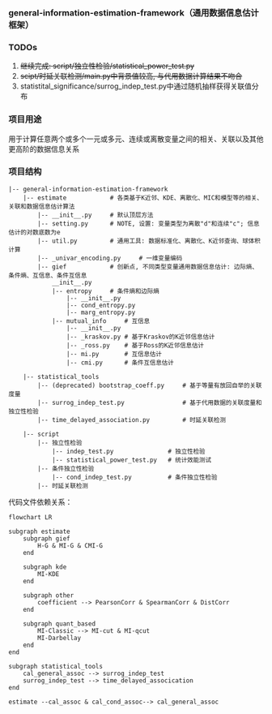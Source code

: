 ### general-information-estimation-framework（通用数据信息估计框架）

### TODOs

1. ~~继续完成: script/独立性检验/statistical_power_test.py~~
2. ~~scipt/时延关联检测/main.py中背景值较高, 与代用数据计算结果不吻合~~
3. statistital_significance/surrog_indep_test.py中通过随机抽样获得关联值分布

### 项目用途

用于计算任意两个或多个一元或多元、连续或离散变量之间的相关、关联以及其他更高阶的数据信息关系

### 项目结构

```
|-- general-information-estimation-framework
    |-- estimate            # 各类基于K近邻、KDE、离散化、MIC和模型等的相关、关联和数据信息估计算法
        |-- __init__.py     # 默认顶层方法
        |-- setting.py      # NOTE, 设置: 变量类型为离散"d"和连续"c"; 信息估计的对数底数为e
        |-- util.py         # 通用工具: 数据标准化、离散化、K近邻查询、球体积计算
        |-- _univar_encoding.py     # 一维变量编码
        |-- gief            # 创新点, 不同类型变量通用数据信息估计: 边际熵、条件熵、互信息、条件互信息
            __init__.py
            |-- entropy     # 条件熵和边际熵
                |-- __init__.py
                |-- cond_entropy.py
                |-- marg_entropy.py
            |-- mutual_info     # 互信息
                |-- __init__.py
                |-- _kraskov.py # 基于Kraskov的K近邻信息估计
                |-- _ross.py    # 基于Ross的K近邻信息估计
                |-- mi.py       # 互信息估计
                |-- cmi.py      # 条件互信息估计

    |-- statistical_tools
        |-- (deprecated) bootstrap_coeff.py     # 基于等量有放回自举的关联度量
        |-- surrog_indep_test.py                # 基于代用数据的关联度量和独立性检验
        |-- time_delayed_association.py         # 时延关联检测

    |-- script
        |-- 独立性检验
            |-- indep_test.py               # 独立性检验
            |-- statistical_power_test.py   # 统计效能测试
        |-- 条件独立性检验
            |-- cond_indep_test.py          # 条件独立性检验
        |-- 时延关联检测

```

代码文件依赖关系：

```mermaid
flowchart LR

subgraph estimate
    subgraph gief
        H-G & MI-G & CMI-G
    end

    subgraph kde
        MI-KDE
    end

    subgraph other
        coefficient --> PearsonCorr & SpearmanCorr & DistCorr
    end

    subgraph quant_based
        MI-Classic --> MI-cut & MI-qcut
        MI-Darbellay
    end
end

subgraph statistical_tools
    cal_general_assoc --> surrog_indep_test
    surrog_indep_test --> time_delayed_assocication
end

estimate --cal_assoc & cal_cond_assoc--> cal_general_assoc
```

